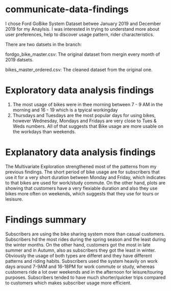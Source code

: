 # communicate-data-findings

I chose Ford GoBike System Dataset betwee January 2019 and December 2019 for my Anaylsis. I was interested in trying to understand more about user preferences, help to discover usage pattern, rider characteristics.

There are two datsets in the branch:


fordgo_bike_master.csv: The original dataset from mergin every month of 2019 datsets.


bikes_master_ordered.csv: The cleaned dataset from the original one.


# Exploratory data analysis findings

1. The most usage of bikes were in thee morning between 7 - 9 AM in the morning and 16 - 19 which is a tpyical workingday
2. Thursdays and Tuesdays are the most popular days for using bikes, however Wednesday, Mondays and Fridays are very close to Tues & Weds numbers. All of that suggests that Bike usage are more usable on the workdays than weekends.

# Explanatory data analysis findings

The Multivariate Exploration strengthened most of the patterns from my previous findings. The short period of bike usage are for subscribers that use it for a very short duration between Monday and Friday, which indicates to that bikes are used for work/study commute. On the other hand, plots are showing that customers have a very flexiable duration and also they use bikes more often on weekends, which suggests that they use for tours or lesisure.


# Findings summary
Subscribers are using the bike sharing system more than casual customers. Subscribers hd the most rides during the spring season and the least during the winter months. On the other hand, customers got the most in late summer and in Autumn, also as subscribers they got the least in winter. Obviously the usage of both types are differet and they have different patterns and riding habits. Subscribers used the system heavily on work days around 7-9AM and 16-18PM for work commute or study, whereas customers ride a lot over weekends and in the afternoon for leisure/touring purposes. Subscribers tended to have much shorter/quicker trips compared to customers which makes subscriber usage more efficient.
